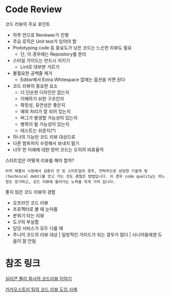 # Code Review

코드 리뷰의 주요 포인트
- 하루 안으로 Reviewer가 진행
- 주요 로직은 Unit test가 있어야 함
- Prototyping code 등 중요도가 낮은 코드는 느슨한 리뷰도 필요
  * 단, 이 경우에는 Repository를 분리
- 스타일 가이드는 반드시 지키기
   * Lint로 대부분 거르기
- 불필요한 공백줄 제거
  * Editor에서 Extra Whitespace 없애는 옵션을 키면 된다
- 코드 리뷰의 중요한 요소
  * 더 단순한 디자인은 없는지
  * 이해하기 쉬한 구조인지
  * 확장성, 유연성은 좋은지
  * 예외 처리가 잘 되어 있는지
  * 버그가 발생할 가능성이 있는지
  * 병목이 될 가능성이 있는지
  * 테스트는 쉬운지(*)
- 하나의 기능만 코드 리뷰 대상으로
- 다른 범위까지 수정해서 보내지 말기
- 너무 먼 미래에 대한 방어 코드는 오히려 비효율적

스타트업은 어떻게 리뷰를 해야 할까?
```
아직 제품이 시장에서 검증이 안 된 스타트업의 경우, 전략적으로 상당한 기술적 빚 (technical debt)를 안고 가는 것도 괜찮은 방법입니다. 이 경우 code quality는 어느 정도 포기하고, 코드 리뷰에 들어가는 노력을 작게 가져 갑니다.
```

좋지 않은 코드 리뷰의 경험
  * 오프라인 코드 리뷰
  * 프로젝터로 볼 때 눈아픔
  * 분위기 타는 리뷰
  * 도구의 부실함
  * 담당 서비스가 모두 다를 때
  * 주니어 코드의 리뷰 대상
    | 일방적인 가이드가 되는 경우가 많다
    | 시니어들에겐 도움이 잘 안됨


# 참조 링크

[실리콘 벨리 회사의 코드리뷰 이야기](https://xyz37.blog.me/221147928687)

[카카오스토리 팀의 코드 리뷰 도입 사례](https://tech.kakao.com/2016/02/04/code-review/)